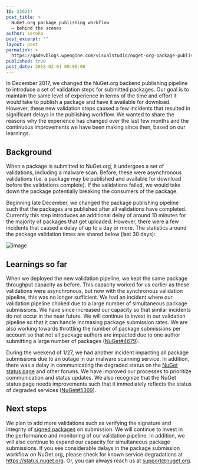 ```yaml
---
ID: 226217
post_title: >
  NuGet.org package publishing workflow
  – behind the scenes
author: seroha
post_excerpt: ""
layout: post
permalink: >
  https://qadevblogs.wpengine.com/visualstudio/nuget-org-package-publishing-workflow-behind-the-scenes-2/
published: true
post_date: 2018-02-01 00:00:00
---
```

In December 2017, we changed the NuGet.org backend publishing pipeline to introduce a set of validation steps for submitted packages. Our goal is to maintain the same level of experience in terms of the time and effort it would take to publish a package and have it available for download. However, these new validation steps caused a few incidents that resulted in significant delays in the publishing workflow. We wanted to share the reasons why the experience has changed over the last few months and the continuous improvements we have been making since then, based on our learnings.

## Background

When a package is submitted to NuGet.org, it undergoes a set of validations, including a malware scan. Before, these were asynchronous validations (i.e. a package may be published and available for download before the validations complete). If the validations failed, we would take down the package potentially breaking the consumers of the package.

Beginning late December, we changed the package publishing pipeline such that the packages are published after all validations have completed. Currently this step introduces an additional delay of around 10 minutes for the majority of packages that get uploaded. However, there were a few incidents that caused a delay of up to a day or more. The statistics around the package validation times are shared below (last 30 days):

![image][1]

## Learnings so far

When we deployed the new validation pipeline, we kept the same package throughput capacity as before. This capacity worked for us earlier as these validations were asynchronous, but now with the synchronous validation pipeline, this was no longer sufficient. We had an incident where our validation pipeline choked due to a large number of simultaneous package submissions. We have since increased our capacity so that similar incidents do not occur in the near future. We will continue to invest in our validation pipeline so that it can handle increasing package submission rates. We are also working towards throttling the number of package submissions per account so that not all package authors are impacted due to one author submitting a large number of packages ([NuGet#4679][2]).

During the weekend of 1/27, we had another incident impacting all package submissions due to an outage in our malware scanning service. In addition, there was a delay in communicating the degraded status on the [NuGet status page][3] and other forums. We have improved our processes to prioritize communication and status updates. We also recognize that the NuGet status page needs improvements such that it immediately reflects the status of degraded services ([NuGet#5369][4]).

## Next steps

We plan to add more validations such as verifying the signature and integrity of [signed packages][5] on submission. We will continue to invest in the performance and monitoring of our validation pipeline. In addition, we will also continue to expand our capacity for simultaneous package submissions. If you see considerable delays in the package submission workflow on NuGet.org, please check for known service degradations at <https://status.nuget.org>. Or, you can always reach us at <support@nuget.org>.

 [1]: https://user-images.githubusercontent.com/14800916/35698720-c487ff76-0742-11e8-83e3-0f3f1fc34e7c.png
 [2]: https://github.com/NuGet/NuGetGallery/issues/4679
 [3]: https://status.nuget.org
 [4]: https://github.com/NuGet/NuGetGallery/issues/5369
 [5]: https://github.com/NuGet/Announcements/issues/6